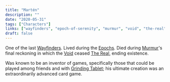 ```yaml
---
title: "Martén"
description: ""
date: "2020-05-31"
tags: ["Characters"]
links: ["wayfinders", "epoch-of-serenity", "murmur", "void", "the-real", "grinding-tablets"]
draft: false
---
```


One of the last [Wayfinders](/notes/wayfinders/).  Lived during the [Epochs](/notes/epoch-of-serenity/).  Died during [Murmur](/notes/murmur/)'s final reckoning in which the [Void](/notes/void/) ceased [The Real](/notes/the-real/), ending existence.

Was known to be an inventor of games, specifically those that could be played among friends and with [Grinding Tablet](/notes/grinding-tablets/); his ultimate creation was an extraordinarily advanced card game.
